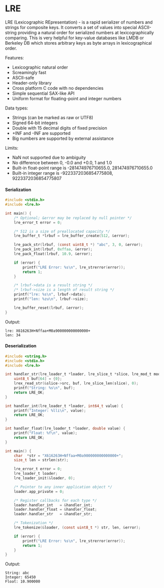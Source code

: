# LRE

LRE (Lexicographic REpresentation) - is a rapid serializer of numbers and strings for composite keys. It converts a set of values into special ASCII-string providing a natural order for serialized numbers at lexicographically comparing. This is very helpful for key-value databases like LMDB or Berkeley DB which stores arbitrary keys as byte arrays in lexicographical order.

Features:
* Lexicographic natural order
* Screamingly fast
* ASCII-safe
* Header-only library
* Cross platform C code with no dependencies
* Simple sequential SAX-like API
* Uniform format for floating-point and integer numbers

Data types:
* Strings (can be marked as raw or UTF8)
* Signed 64-bit integers
* Double with 15 decimal digits of fixed precision
* +INF and -INF are supported
* Big numbers are supported by external assistance

Limits:
* NaN not supported due to ambiguity
* No difference between 0, -0.0 and +0.0, 1 and 1.0
* Built-in float-point range is -281474976710655.0, 281474976710655.0
* Built-in integer range is -9223372036854775808, 9223372036854775807

#### Serialization

```C
#include <stdio.h>
#include <lre.h>

int main() {
    /* Optional; &error may be replaced by null pointer */
    lre_error_t error = 0;

    /* 512 is a size of preallocated capacity */
    lre_buffer_t *lrbuf = lre_buffer_create(512, &error);

    lre_pack_str(lrbuf, (const uint8_t *) "abc", 3, 0, &error);
    lre_pack_int(lrbuf, 0xffaa, &error);
    lre_pack_float(lrbuf, 10.9, &error);

    if (error) {
        printf("LRE Error: %s\n", lre_strerror(error));
        return 1;
    }

    /* lrbuf->data is a result string */
    /* lrbuf->size is a length of result string */
    printf("lre: %s\n", lrbuf->data);
    printf("len: %zu\n", lrbuf->size);

    lre_buffer_reset(lrbuf, &error);
}
```

Output:
```
lre: X616263H+Nffaa+M0a900000000000000+
len: 34
```

#### Deserialization
```C
#include <string.h>
#include <stdio.h>
#include <lre.h>

int handler_str(lre_loader_t *loader, lre_slice_t *slice, lre_mod_t mod) {
    uint8_t buf[64] = {0};
    lrex_read_str(&slice->src, buf, lre_slice_len(slice), 0);
    printf("String: %s\n", buf);
    return LRE_OK;
}

int handler_int(lre_loader_t *loader, int64_t value) {
    printf("Integer: %lli\n", value);
    return LRE_OK;
}

int handler_float(lre_loader_t *loader, double value) {
    printf("Float: %f\n", value);
    return LRE_OK;
}

int main() {
    char  *str = "X616263H+Nffaa+M0a900000000000000+";
    size_t len = strlen(str);

    lre_error_t error = 0;
    lre_loader_t loader;
    lre_loader_init(&loader, 0);

    /* Pointer to any inner application object */
    loader.app_private = 0;

    /* Register callbacks for each type */
    loader.handler_int   = &handler_int;
    loader.handler_float = &handler_float;
    loader.handler_str   = &handler_str;

    /* Tokenization */
    lre_tokenize(&loader, (const uint8_t *) str, len, &error);

    if (error) {
        printf("LRE Error: %s\n", lre_strerror(error));
        return 1;
    }
}
```

Output:
```
String: abc
Integer: 65450
Float: 10.900000
```
